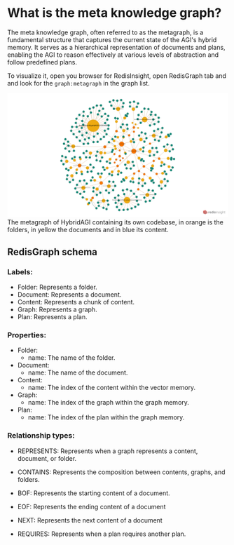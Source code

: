 # What is the meta knowledge graph?

The meta knowledge graph, often referred to as the metagraph, is a fundamental structure that captures the current state of the AGI's hybrid memory. It serves as a hierarchical representation of documents and plans, enabling the AGI to reason effectively at various levels of abstraction and follow predefined plans.

To visualize it, open you browser for RedisInsight, open RedisGraph tab and and look for the `graph:metagraph` in the graph list.

![HybridAGI's metagraph](img/metagraph.png)
The metagraph of HybridAGI containing its own codebase, in orange is the folders, in yellow the documents and in blue its content.

## RedisGraph schema
### Labels:
- Folder: Represents a folder.
- Document: Represents a document.
- Content: Represents a chunk of content.
- Graph: Represents a graph.
- Plan: Represents a plan.

### Properties:
- Folder:
  - name: The name of the folder.
- Document:
  - name: The name of the document.
- Content:
  - name: The index of the content within the vector memory.
- Graph:
  - name: The index of the graph within the graph memory.
- Plan:
  - name: The index of the plan within the graph memory.

### Relationship types:
- REPRESENTS: Represents when a graph represents a content, document, or folder.
- CONTAINS: Represents the composition between contents, graphs, and folders.

- BOF: Represents the starting content of a document.
- EOF: Represents the ending content of a document
- NEXT: Represents the next content of a document

- REQUIRES: Represents when a plan requires another plan.
